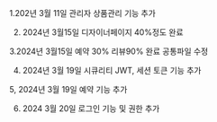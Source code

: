 1.202년 3월 11일 
관리자 상품관리 기능 추가 

2. 2024년 3월15일 
디자이너페이지 40%정도 완료

3.2024년 3월15일
예약 30% 리뷰90% 완료
공통파일 수정
 
 4. 2024년 3월 19일
 시큐리티 JWT, 세션 토큰 기능 추가

5, 2024년 3월 19일
예약 기능 추가

6. 2024 3월 20일
로그인 기능 및 권한 추가